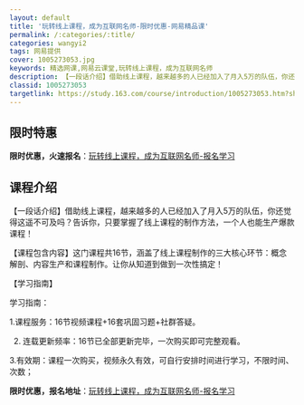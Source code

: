 ```yaml
---
layout: default
title: '玩转线上课程，成为互联网名师-限时优惠-网易精品课'
permalink: /:categories/:title/
categories: wangyi2
tags: 网易提供
cover: 1005273053.jpg
keywords: 精选网课,网易云课堂,玩转线上课程，成为互联网名师
description: 【一段话介绍】借助线上课程，越来越多的人已经加入了月入5万的队伍，你还觉得这遥不可及吗？告诉你，只要掌握了线上课程的制作
classid: 1005273053
targetlink: https://study.163.com/course/introduction/1005273053.htm?share=1&shareId=1025206652&utm_campaign=share&utm_medium=iphoneShare&utm_source=&utm_u=1025206652
---
```


## 限时特惠

**限时优惠，火速报名**：[玩转线上课程，成为互联网名师-报名学习](https://study.163.com/course/introduction/1005273053.htm?share=1&shareId=1025206652&utm_campaign=share&utm_medium=iphoneShare&utm_source=&utm_u=1025206652)

## 课程介绍

【一段话介绍】借助线上课程，越来越多的人已经加入了月入5万的队伍，你还觉得这遥不可及吗？告诉你，只要掌握了线上课程的制作方法，一个人也能生产爆款课程！



【课程包含内容】这门课程共16节，涵盖了线上课程制作的三大核心环节：概念解剖、内容生产和课程制作。让你从知道到做到一次性搞定！



【学习指南】

学习指南：

1.课程服务：16节视频课程+16套巩固习题+社群答疑。

2. 连载更新频率：16节已全部更新完毕，一次购买即可完整观看。

3.有效期：课程一次购买，视频永久有效，可自行安排时间进行学习，不限时间、次数；

**限时优惠，报名地址**：[玩转线上课程，成为互联网名师-报名学习](https://study.163.com/course/introduction/1005273053.htm?share=1&shareId=1025206652&utm_campaign=share&utm_medium=iphoneShare&utm_source=&utm_u=1025206652)

